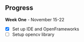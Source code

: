 
<h2>Progress</h2>

**Week One** - November 15-22
- [X] Set up IDE and OpenFrameworks
- [ ] Setup opencv library

